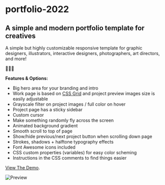 # portfolio-2022
## A simple and modern portfolio template for creatives
 
A simple but highly customizable responsive template for graphic designers, illustrators, interactive designers, photographers, art directors, and more!

🥚🥚🥚
 
**Features & Options:**

- Big hero area for your branding and intro
- Work page is based on <a href="https://css-tricks.com/snippets/css/complete-guide-grid/" target="_blank">CSS Grid</a> and project preview images size is easily adjustable
- Grayscale filter on project images / full color on hover
- Project page has a sticky sidebar
- Custom cursor
- Make something randomly fly across the screen
- Animated background gradient
- Smooth scroll to top of page
- Show/hide previous/next project button when scrolling down page
- Strokes, shadows + halftone typography effects
- Font Awesome icons included
- CSS custom properties (variables) for easy color scheming
- Instructions in the CSS comments to find things easier



[View The Demo](https://portfolio-2022.netlify.app).

![Preview](https://portfolio-2022.netlify.app/screenshot.png)
 
